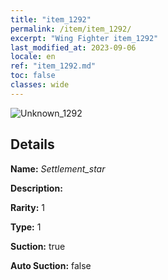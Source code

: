 ```yaml
---
title: "item_1292"
permalink: /item/item_1292/
excerpt: "Wing Fighter item_1292"
last_modified_at: 2023-09-06
locale: en
ref: "item_1292.md"
toc: false
classes: wide
---
```



 ![Unknown_1292](/images/item/Settlement_star_p.png)



## Details

 **Name:** *Settlement_star* 

 **Description:** 

 **Rarity:** 1 

 **Type:** 1 

 **Suction:** true 

 **Auto Suction:** false 


